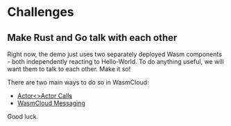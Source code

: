# Challenges
## Make Rust and Go talk with each other

Right now, the demo just uses two separately deployed Wasm components - both independently reacting to Hello-World.
To do anything useful, we will want them to talk to each other. Make it so! 

There are two main ways to do so in WasmCloud:
* [Actor<>Actor Calls](https://wasmcloud.com/docs/developer/communication/actor-to-actor-calls)
* [WasmCloud Messaging](https://github.com/wasmCloud/interfaces/tree/main/messaging)

Good luck.

